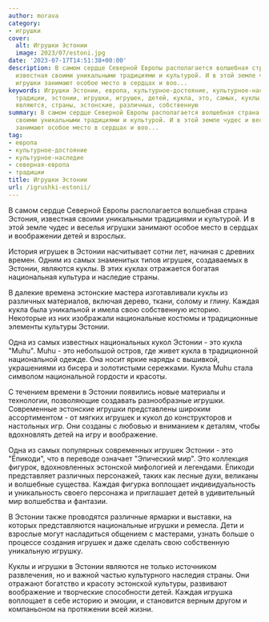```yaml
---
author: morava
category:
- игрушки
cover:
  alt: Игрушки Эстонии
  image: 2023/07/estoni.jpg
date: '2023-07-17T14:51:38+00:00'
description: В самом сердце Северной Европы располагается волшебная страна Эстония,
  известная своими уникальными традициями и культурой. И в этой земле чудес и веселья
  игрушки занимают особое место в сердцах и воо...
keywords: Игрушки Эстонии, европа, культурное-достояние, культурное-наследие, северная-европа,
  традиции, эстонии, игрушки, игрушек, детей, кукла, это, самых, куклы, каждая, muhu,
  являются, страны, эстонские, различных, собственную
summary: В самом сердце Северной Европы располагается волшебная страна Эстония, известная
  своими уникальными традициями и культурой. И в этой земле чудес и веселья игрушки
  занимают особое место в сердцах и воо...
tag:
- европа
- культурное-достояние
- культурное-наследие
- северная-европа
- традиции
title: Игрушки Эстонии
url: /igrushki-estonii/
---
```


В самом сердце Северной Европы располагается волшебная страна Эстония, известная своими уникальными традициями и культурой. И в этой земле чудес и веселья игрушки занимают особое место в сердцах и воображении детей и взрослых.

История игрушек в Эстонии насчитывает сотни лет, начиная с древних времен. Одним из самых знаменитых типов игрушек, создаваемых в Эстонии, являются куклы. В этих куклах отражается богатая национальная культура и наследие страны.

В далекие времена эстонские мастера изготавливали куклы из различных материалов, включая дерево, ткани, солому и глину. Каждая кукла была уникальной и имела свою собственную историю. Некоторые из них изображали национальные костюмы и традиционные элементы культуры Эстонии.

Одна из самых известных национальных кукол Эстонии \- это кукла "Muhu". Muhu - это небольшой остров, где живет кукла в традиционной национальной одежде. Она носит яркие наряды с вышивкой, украшениями из бисера и золотистыми сережками. Кукла Muhu стала символом национальной гордости и красоты.

С течением времени в Эстонии появились новые материалы и технологии, позволяющие создавать разнообразные игрушки. Современные эстонские игрушки представлены широким ассортиментом \- от мягких игрушек и кукол до конструкторов и настольных игр. Они созданы с любовью и вниманием к деталям, чтобы вдохновлять детей на игру и воображение.

Одна из самых популярных современных игрушек Эстонии \- это "Ёпикоди", что в переводе означает "Эпический мир". Это коллекция фигурок, вдохновленных эстонской мифологией и легендами. Ёпикоди представляет различных персонажей, таких как лесные духи, великаны и волшебные существа. Каждая фигурка воплощает индивидуальность и уникальность своего персонажа и приглашает детей в удивительный мир волшебства и фантазии.

В Эстонии также проводятся различные ярмарки и выставки, на которых представляются национальные игрушки и ремесла. Дети и взрослые могут насладиться общением с мастерами, узнать больше о процессе создания игрушек и даже сделать свою собственную уникальную игрушку.

Куклы и игрушки в Эстонии являются не только источником развлечения, но и важной частью культурного наследия страны. Они отражают богатство и красоту эстонской культуры, развивают воображение и творческие способности детей. Каждая игрушка воплощает в себе историю и эмоции, и становится верным другом и компаньоном на протяжении всей жизни.